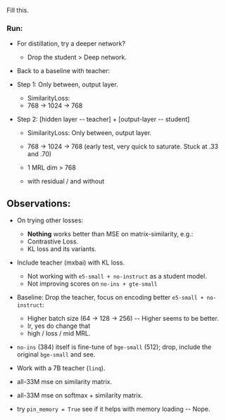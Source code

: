 Fill this.



### Run:

* For distillation, try a deeper network?
    * Drop the student > Deep network.



* Back to a baseline with teacher:

* Step 1: Only between, output layer.
    * SimilarityLoss: 
    * 768 -> 1024 -> 768

* Step 2: [hidden layer -- teacher] + [output-layer -- student]
    * SimilarityLoss: Only between, output layer.
    * 768 -> 1024 -> 768 (early test, very quick to saturate. Stuck at .33 and .70)
    * 1 MRL dim > 768

    * with residual / and without




## Observations:

* On trying other losses:
    * **Nothing** works better than MSE on matrix-similarity, e.g.: 
    * Contrastive Loss.
    * KL loss and its variants.

* Include teacher  (mxbai) with KL loss.
    * Not working with `e5-small + no-instruct` as a student model.
    * Not improving scores on `no-ins + gte-small`

* Baseline: Drop the teacher, focus on encoding better `e5-small + no-instruct`:
    * Higher batch size (64 -> 128 -> 256) -- Higher seems to be better. 
    * lr, yes do change that 
    * high / loss / mid MRL.

* `no-ins` (384) itself is fine-tune of `bge-small` (512); drop, include the original `bge-small` and see.

* Work with a 7B teacher (`linq`).






* all-33M mse on similarity matrix.
* all-33M mse on softmax + similarity matrix.

* try `pin_memory = True` see if it helps with memory loading -- Nope.